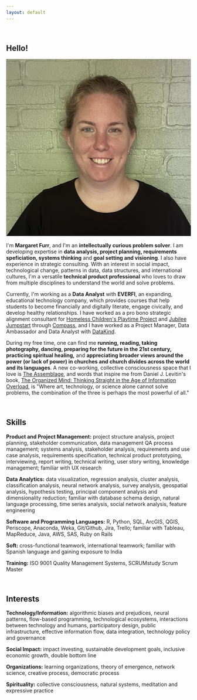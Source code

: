 ```yaml
---
layout: default
---
```


<br>

## Hello!

<img class="profile-picture" src="me.jpg">


I'm **Margaret Furr**, and I'm an **intellectually curious problem solver**. I am developing expertise in **data analysis, project planning, requirements speficiation, systems thinking** and **goal setting and visioning**. I also have experience in strategic consulting. With an interest in social impact, technological change, patterns in data, data structures, and international cultures, I'm a versatile **technical product professional** who loves to draw from multiple disciplines to understand the world and solve problems.

Currently, I'm working as a **Data Analyst** with **EVERFI**, an expanding, educational technology company, which provides courses that help students to become financially and digitally literate, engage civically, and develop healthy relationships. I have worked as a pro bono strategic alignment consultant for [Homeless Children's Playtime Project](https://www.playtimeproject.org) and [Jubilee Jumpstart](http://www.jubileejumpstart.org) through [Compass](http://compassprobono.org), and I have worked as a Project Manager, Data Ambassador and Data Analyst with [DataKind](http://www.datakind.org). 

During my free time, one can find me **running, reading, taking photography, dancing, preparing for the future in the 21st century, practicing spiritual healing,** and **appreciating broader views around the power (or lack of power) in churches and church divides across the world and its languages**. A new co-working, collective consciousness space that I love is [The Assemblage](https://www.theassemblage.com/), and words that inspire me from Daniel J. Levitin's book, [The Organized Mind: Thinking Straight in the Age of Information Overload](https://www.amazon.com/Organized-Mind-Thinking-Straight-Information/dp/0147516315), is "Where art, technology, or science alone cannot solve problems, the combination of the three is perhaps the most powerful of all." 

<br>

## Skills

**Product and Project Management:** project structure analysis, project planning, stakeholder communication, data management QA process management; systems analysis, stakeholder analysis, requirements and use case analysis, requirements specification, technical product prototyping, interviewing, report writing, technical writing, user story writing, knowledge management; familiar with UX research

**Data Analytics:** data visualization, regression analysis, cluster analysis, classification analysis, neural network analysis, survey analysis, geospatial analysis, hypothesis testing, principal component analysis and dimensionality reduction; familiar with database schema design, natural language processing, time series analysis, social network analysis, feature engineering

**Software and Programming Languages:** R, Python, SQL, ArcGIS, QGIS, Periscope, Anaconda, Weka, Git/Github, Jira, Trello; familiar with Tableau, MapReduce, Java, AWS, SAS, Ruby on Rails

**Soft:** cross-functional teamwork, international teamwork; familiar with Spanish language and gaining exposure to India

**Training:** ISO 9001 Quality Management Systems, SCRUMstudy Scrum Master

<br>

## Interests

**Technology/Information:** algorithmic biases and prejudices, neural patterns, flow-based programming, technological ecosystems, interactions between technology and humans, participatory design, public infrastructure, effective information flow, data integration, technology policy and governance

**Social Impact:** impact investing, sustainable development goals, inclusive economic growth, double bottom line

**Organizations:** learning organizations, theory of emergence, network science, creative process, democratic process

**Spirituality:** collective consciousness, natural systems, meditation and expressive practice

<br>

